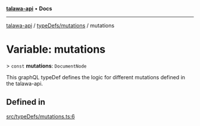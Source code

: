 [**talawa-api**](../../../README.md) • **Docs**

***

[talawa-api](../../../modules.md) / [typeDefs/mutations](../README.md) / mutations

# Variable: mutations

\> `const` **mutations**: `DocumentNode`

This graphQL typeDef defines the logic for different mutations defined in the talawa-api.

## Defined in

[src/typeDefs/mutations.ts:6](https://github.com/PalisadoesFoundation/talawa-api/blob/a6e7ac91b581c9109559657faf0f934f3eb41fe7/src/typeDefs/mutations.ts#L6)

